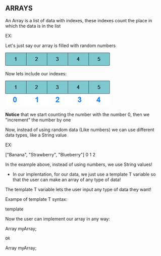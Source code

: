 ## ARRAYS

An Array is a list of data with indexes, these indexes count the place in which the data is in the list

EX:

Let's just say our array is filled with random numbers

![Diagram 1](/DiagramNotes/ArraysImages/Arrays1.drawio.png)

Now lets include our indexes:

![Diagram 2](/DiagramNotes/ArraysImages/Arrays2.drawio.png)

**Notice** that we start counting the number with the number 0, then we "increment" the number by one

Now, instead of using random data (Like numbers) we can use different data types, like a String value

EX:

["Banana", "Strawberry", "Blueberry"]
    0           1             2

In the example above, instead of using numbers, we use String values!

* In our implentation, for our data, we just use a template T variable so that the user can make an array of any type of data!

The template T variable lets the user input any type of data they want!

Exampe of template T syntax:

template <typename T>

Now the user can implement our array in any way:

Array<int> myArray;

    OR

Array<String> myArray;





